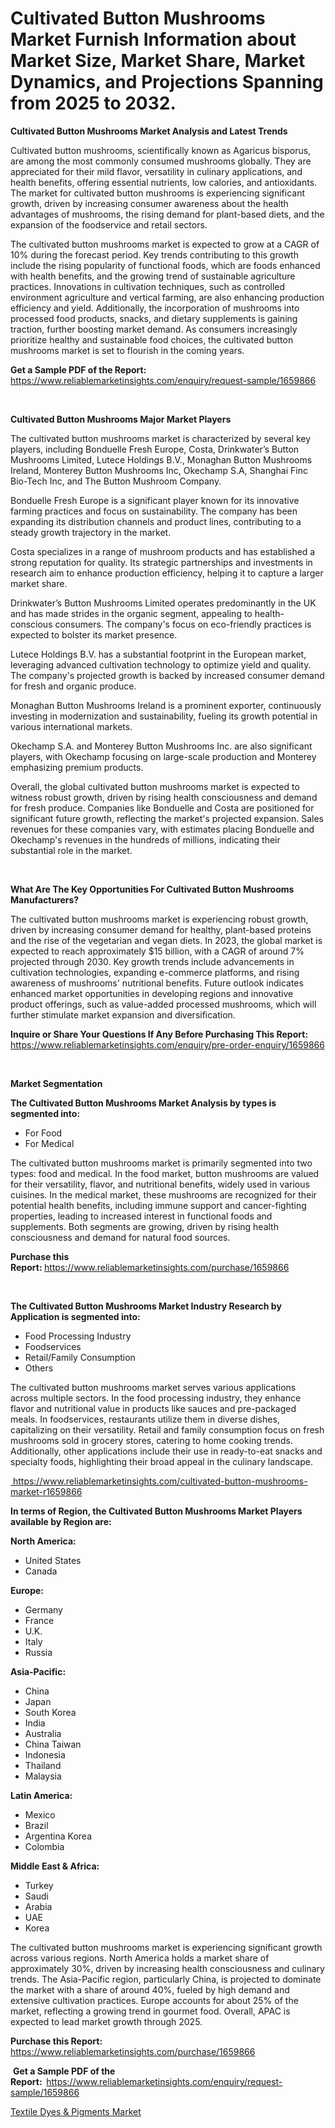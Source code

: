 <p><h1>Cultivated Button Mushrooms Market Furnish Information about Market Size, Market Share, Market Dynamics, and Projections Spanning from 2025 to 2032.</h1></p><p><strong>Cultivated Button Mushrooms Market Analysis and Latest Trends</strong></p>
<p><p>Cultivated button mushrooms, scientifically known as Agaricus bisporus, are among the most commonly consumed mushrooms globally. They are appreciated for their mild flavor, versatility in culinary applications, and health benefits, offering essential nutrients, low calories, and antioxidants. The market for cultivated button mushrooms is experiencing significant growth, driven by increasing consumer awareness about the health advantages of mushrooms, the rising demand for plant-based diets, and the expansion of the foodservice and retail sectors.</p><p>The cultivated button mushrooms market is expected to grow at a CAGR of 10% during the forecast period. Key trends contributing to this growth include the rising popularity of functional foods, which are foods enhanced with health benefits, and the growing trend of sustainable agriculture practices. Innovations in cultivation techniques, such as controlled environment agriculture and vertical farming, are also enhancing production efficiency and yield. Additionally, the incorporation of mushrooms into processed food products, snacks, and dietary supplements is gaining traction, further boosting market demand. As consumers increasingly prioritize healthy and sustainable food choices, the cultivated button mushrooms market is set to flourish in the coming years.</p></p>
<p><strong>Get a Sample PDF of the Report:&nbsp;</strong> <a href="https://www.reliablemarketinsights.com/enquiry/request-sample/1659866?utm_campaign=3204&utm_medium=2&utm_source=Github&utm_content=ia&utm_term=29032025&utm_id=cultivated-button-mushrooms">https://www.reliablemarketinsights.com/enquiry/request-sample/1659866</a></p>
<p>&nbsp;</p>
<p><strong>Cultivated Button Mushrooms Major Market Players</strong></p>
<p><p>The cultivated button mushrooms market is characterized by several key players, including Bonduelle Fresh Europe, Costa, Drinkwater’s Button Mushrooms Limited, Lutece Holdings B.V., Monaghan Button Mushrooms Ireland, Monterey Button Mushrooms Inc, Okechamp S.A, Shanghai Finc Bio-Tech Inc, and The Button Mushroom Company. </p><p>Bonduelle Fresh Europe is a significant player known for its innovative farming practices and focus on sustainability. The company has been expanding its distribution channels and product lines, contributing to a steady growth trajectory in the market.</p><p>Costa specializes in a range of mushroom products and has established a strong reputation for quality. Its strategic partnerships and investments in research aim to enhance production efficiency, helping it to capture a larger market share. </p><p>Drinkwater’s Button Mushrooms Limited operates predominantly in the UK and has made strides in the organic segment, appealing to health-conscious consumers. The company's focus on eco-friendly practices is expected to bolster its market presence. </p><p>Lutece Holdings B.V. has a substantial footprint in the European market, leveraging advanced cultivation technology to optimize yield and quality. The company's projected growth is backed by increased consumer demand for fresh and organic produce.</p><p>Monaghan Button Mushrooms Ireland is a prominent exporter, continuously investing in modernization and sustainability, fueling its growth potential in various international markets.</p><p>Okechamp S.A. and Monterey Button Mushrooms Inc. are also significant players, with Okechamp focusing on large-scale production and Monterey emphasizing premium products. </p><p>Overall, the global cultivated button mushrooms market is expected to witness robust growth, driven by rising health consciousness and demand for fresh produce. Companies like Bonduelle and Costa are positioned for significant future growth, reflecting the market's projected expansion. Sales revenues for these companies vary, with estimates placing Bonduelle and Okechamp's revenues in the hundreds of millions, indicating their substantial role in the market.</p></p>
<p>&nbsp;</p>
<p><strong>What Are The Key Opportunities For Cultivated Button Mushrooms Manufacturers?</strong></p>
<p><p>The cultivated button mushrooms market is experiencing robust growth, driven by increasing consumer demand for healthy, plant-based proteins and the rise of the vegetarian and vegan diets. In 2023, the global market is expected to reach approximately $15 billion, with a CAGR of around 7% projected through 2030. Key growth trends include advancements in cultivation technologies, expanding e-commerce platforms, and rising awareness of mushrooms' nutritional benefits. Future outlook indicates enhanced market opportunities in developing regions and innovative product offerings, such as value-added processed mushrooms, which will further stimulate market expansion and diversification.</p></p>
<p><strong>Inquire or Share Your Questions If Any Before Purchasing This Report:</strong> <a href="https://www.reliablemarketinsights.com/enquiry/pre-order-enquiry/1659866?utm_campaign=3204&utm_medium=2&utm_source=Github&utm_content=ia&utm_term=29032025&utm_id=cultivated-button-mushrooms">https://www.reliablemarketinsights.com/enquiry/pre-order-enquiry/1659866</a></p>
<p>&nbsp;</p>
<p><strong>Market Segmentation</strong></p>
<p><strong>The Cultivated Button Mushrooms Market Analysis by types is segmented into:</strong></p>
<p><ul><li>For Food</li><li>For Medical</li></ul></p>
<p><p>The cultivated button mushrooms market is primarily segmented into two types: food and medical. In the food market, button mushrooms are valued for their versatility, flavor, and nutritional benefits, widely used in various cuisines. In the medical market, these mushrooms are recognized for their potential health benefits, including immune support and cancer-fighting properties, leading to increased interest in functional foods and supplements. Both segments are growing, driven by rising health consciousness and demand for natural food sources.</p></p>
<p><strong>Purchase this Report:&nbsp;</strong><a href="https://www.reliablemarketinsights.com/purchase/1659866?utm_campaign=3204&utm_medium=2&utm_source=Github&utm_content=ia&utm_term=29032025&utm_id=cultivated-button-mushrooms">https://www.reliablemarketinsights.com/purchase/1659866</a></p>
<p>&nbsp;</p>
<p><strong>The Cultivated Button Mushrooms Market Industry Research by Application is segmented into:</strong></p>
<p><ul><li>Food Processing Industry</li><li>Foodservices</li><li>Retail/Family Consumption</li><li>Others</li></ul></p>
<p><p>The cultivated button mushrooms market serves various applications across multiple sectors. In the food processing industry, they enhance flavor and nutritional value in products like sauces and pre-packaged meals. In foodservices, restaurants utilize them in diverse dishes, capitalizing on their versatility. Retail and family consumption focus on fresh mushrooms sold in grocery stores, catering to home cooking trends. Additionally, other applications include their use in ready-to-eat snacks and specialty foods, highlighting their broad appeal in the culinary landscape.</p></p>
<p><a href="https://www.reliablemarketinsights.com/cultivated-button-mushrooms-market-r1659866?utm_campaign=3204&utm_medium=2&utm_source=Github&utm_content=ia&utm_term=29032025&utm_id=cultivated-button-mushrooms">&nbsp;https://www.reliablemarketinsights.com/cultivated-button-mushrooms-market-r1659866</a></p>
<p><strong>In terms of Region, the Cultivated Button Mushrooms Market Players available by Region are:</strong></p>
<p>
    <p> <strong> North America: </strong>
        <ul>
            <li>United States</li>
            <li>Canada</li>
        </ul>
        </p> 
    <p> <strong> Europe: </strong>
        <ul>
            <li>Germany</li>
            <li>France</li>
            <li>U.K.</li>
            <li>Italy</li>
            <li>Russia</li>
        </ul>
        </p> 
    <p> <strong> Asia-Pacific: </strong>
        <ul>
            <li>China</li>
            <li>Japan</li>
            <li>South Korea</li>
            <li>India</li>
            <li>Australia</li>
            <li>China Taiwan</li>
            <li>Indonesia</li>
            <li>Thailand</li>
            <li>Malaysia</li>
        </ul>
        </p> 
    <p> <strong> Latin America: </strong>
        <ul>
            <li>Mexico</li>
            <li>Brazil</li>
            <li>Argentina Korea</li>
            <li>Colombia</li>
        </ul>
        </p> 
    <p> <strong> Middle East & Africa: </strong>
        <ul>
            <li>Turkey</li>
            <li>Saudi</li>
            <li>Arabia</li>
            <li>UAE</li>
            <li>Korea</li>
        </ul>
    </p>
    </p>
<p><p>The cultivated button mushrooms market is experiencing significant growth across various regions. North America holds a market share of approximately 30%, driven by increasing health consciousness and culinary trends. The Asia-Pacific region, particularly China, is projected to dominate the market with a share of around 40%, fueled by high demand and extensive cultivation practices. Europe accounts for about 25% of the market, reflecting a growing trend in gourmet food. Overall, APAC is expected to lead market growth through 2025.</p></p>
<p><strong>Purchase this Report: </strong><a href="https://www.reliablemarketinsights.com/purchase/1659866?utm_campaign=3204&utm_medium=2&utm_source=Github&utm_content=ia&utm_term=29032025&utm_id=cultivated-button-mushrooms">https://www.reliablemarketinsights.com/purchase/1659866</a></p>
<p>&nbsp;<strong>Get a Sample PDF of the Report:&nbsp;&nbsp;</strong><a href="https://www.reliablemarketinsights.com/enquiry/request-sample/1659866?utm_campaign=3204&utm_medium=2&utm_source=Github&utm_content=ia&utm_term=29032025&utm_id=cultivated-button-mushrooms">https://www.reliablemarketinsights.com/enquiry/request-sample/1659866</a></p>
<p><strong></strong></p>
<p><p><a href="https://github.com/alejnaouare/Market-Research-Report-List-1/blob/main/textile-dyes-pigments-market.md?utm_campaign=3204&utm_medium=2&utm_source=Github&utm_content=ia&utm_term=29032025&utm_id=cultivated-button-mushrooms">Textile Dyes & Pigments Market</a></p></p>